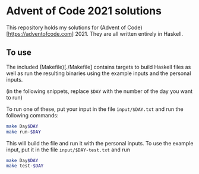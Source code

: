 # Advent of Code 2021 solutions

This repository holds my solutions for (Advent of Code)[https://adventofcode.com] 2021.
They are all written entirely in Haskell.

## To use

The included (Makefile)[./Makefile] contains targets to build Haskell files as well as run the resulting binaries
using the example inputs and the personal inputs.

(in the following snippets, replace `$DAY` with the number of the day you want to run)

To run one of these, put your input in the file `input/$DAY.txt` and run the following commands:

```sh
make Day$DAY
make run-$DAY
```
This will build the file and run it with the personal inputs.
To use the example input, put it in the file `input/$DAY-test.txt` and run
```sh
make Day$DAY
make test-$DAY
```
